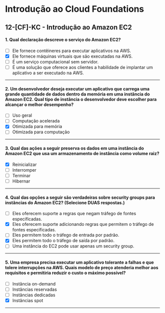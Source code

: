 # Introdução ao Cloud Foundations

## 12-[CF]-KC - Introdução ao Amazon EC2

#### 1. Qual declaração descreve o serviço do Amazon EC2?
- [ ] Ele fornece contêineres para executar aplicativos na AWS.
- [x] Ele fornece máquinas virtuais que são executadas na AWS.
- [ ] É um serviço computacional sem servidor.
- [ ] É uma solução que oferece aos clientes a habilidade de implantar um aplicativo a ser executado na AWS.

***

#### 2. Um desenvolvedor deseja executar um aplicativo que carrega uma grande quantidade de dados dentro da memória em uma instância do Amazon EC2. Qual tipo de instância o desenvolvedor deve escolher para alcançar o melhor desempenho?
- [ ] Uso geral
- [ ] Computação acelerada
- [x] Otimizada para memória
- [ ] Otimizada para computação
 
***

#### 3. Qual das ações a seguir preserva os dados em uma instância do Amazon EC2 que usa um armazenamento de instância como volume raiz?
- [x] Reinicializar
- [ ] Interromper
- [ ] Terminar
- [ ] Hibernar

***

#### 4. Qual das opções a seguir são verdadeiras sobre security groups para instâncias do Amazon EC2? (Selecione DUAS respostas.)
- [ ] Eles oferecem suporte a regras que negam tráfego de fontes especificadas.
- [x] Eles oferecem suporte adicionando regras que permitem o tráfego de fontes especificadas.
- [ ] Eles permitem todo o tráfego de entrada por padrão.
- [x] Eles permitem todo o tráfego de saída por padrão.
- [ ] Uma instância do EC2 pode usar apenas um security group.

***

#### 5. Uma empresa precisa executar um aplicativo tolerante a falhas e que tolere interrupções na AWS. Quais modelo de preço atenderia melhor aos requisitos e permitiria reduzir o custo o máximo possível?
- [ ] Instância on-demand
- [ ] Instâncias reservadas
- [ ] Instâncias dedicadas
- [x] Instâncias spot

***
